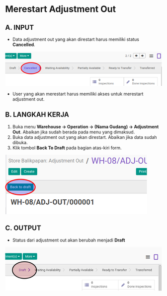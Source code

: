 # Merestart Adjustment Out

## A. INPUT

* Data adjustment out yang akan direstart harus memiliki status **Cancelled**.

![](../../img/adjustment-out/status-cancel.png)

* User yang akan merestart harus memiliki akses untuk merestart adjustment out.

## B. LANGKAH KERJA

1. Buka menu **Warehouse -> Operation -> (Nama Gudang) -> Adjustment Out**. Abaikan jika sudah berada
pada menu yang dimaksud.
2. Buka data adjustment out yang akan direstart. Abaikan jika data sudah dibuka.
3. Klik tombol **Back To Draft** pada bagian atas-kiri form.

![](../../img/adjustment-out/tombol-restart.png)

## C. OUTPUT

* Status dari adjustment out akan berubah menjadi **Draft**

![](../../img/adjustment-out/status-draft.png)
